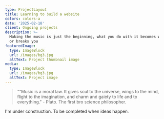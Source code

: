 ```yaml
---
type: ProjectLayout
title: Learning to build a website
colors: colors-a
date: '2025-02-18'
client: Ongoing projects
description: >-
  Making the music is just the beginning, what you do with it becomes what makes
  or breaks you
featuredImage:
  type: ImageBlock
  url: /images/bg3.jpg
  altText: Project thumbnail image
media:
  type: ImageBlock
  url: /images/bg3.jpg
  altText: Project image
---
```



> “"Music is a moral law. It gives soul to the universe, wings to the mind, flight to the imagination, and charm and gaiety to life and to everything.” - Plato. The first bro science philosopher.  



I'm under construction. To be completed when ideas happen. 
